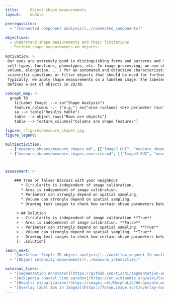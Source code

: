 ```yaml
---
title:     Object shape measurements
layout:    module

prerequisites:
  - "[Connected component analysis](../connected_components)"
    
objectives:
  - Understand shape measurements and their limitations
  - Perform shape measurements on objects. 
  
motivation: >
 Our eyes are extremely good in distinguishing forms and patterns and this has proven to be a powerful tool for characterizing different 
 cell-types, functions, phenotypes, etc. In image processing, we use shape measurements (e.g. area, 
 volume, elongation, ...) for an automated and objective characterization of forms. Consequently, one can address
 scientific questions or filter objects that should be used for further processing. 
 Typically, we apply shape measurements on a labeled image. The labeled image, as obtained after a connected component analysis, 
 defines a set of objects in 2D/3D. 

concept_map: >
  graph TD
    li[Label Image] --> sa("Shape Analysis")
    feature_columns -.- |"e.g."| ex["area (volume) <br> perimeter (surface)<br>circularity = 4 Pi A/P^2"]
    sa --> table("Results table")
    table --> object_rows["Rows are objects"]
    table --> feature_columns["Columns are shape features"]

figure: /figures/measure_shapes.jpg
figure_legend: 

multiactivities:
  - ["measure_shapes/measure_shapes.md", [["ImageJ GUI", "measure_shapes/measure_shapes_imagejgui.md", "markdown"]]]
  - ["measure_shapes/measure_shapes_exercise.md", [["ImageJ GUI", "measure_shapes/measure_shapes_exercise_imagejgui.md", "markdown"]]]



assessment: >

    ### True or false? Discuss with your neighbour      
       * Circularity is independent of image calibration.
       * Area is independent of image calibration.
       * Perimeter can strongly depend on spatial sampling.
       * Volume can strongly depend on spatial sampling.
       * Drawing test images to check how certain shape parameters behave is a good idea.
       
     > ## Solution
     > - Circularity is independent of image calibration **True**
     > - Area is independent of image calibration. **False**
     > - Perimeter can strongly depend on spatial sampling. **True**
     > - Volume can strongly depend on spatial sampling. **True**
     > - Drawing test images to check how certain shape parameters behave is a good idea. **True**
     {: .solution}

learn_next:
  - "[Workflow: Simple 2D object analysis](../workflow_segment_2d_nuclei_measure_shape)"
  - "[Object intensity meaurements](../measure_intensities)"

external_links:
  - "[Segmentation Annotator](https://github.com/tischi/segmentation-annotator#segmentation-annotator). Label mask and measurements exploration and annotation in ImageJ"
  - "[Wikipedia coastal line paradox](https://en.wikipedia.org/wiki/Coastline_paradox). Effect of Sampling and resolution on the measurements"
  - "[Results visualisation](https://imagej.net/MorphoLibJ#Grayscale_morphological_filters). Label visualization in 3D viewer"
  - "[Overlay label IDs in ImageJ](https://forum.image.sc/t/overlay-numbers-on-image/35604/6)"
---
```

